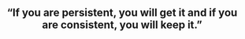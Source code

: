 ## <p align="center" > “If you are persistent, you will get it and if you are consistent, you will keep it.” </p>
